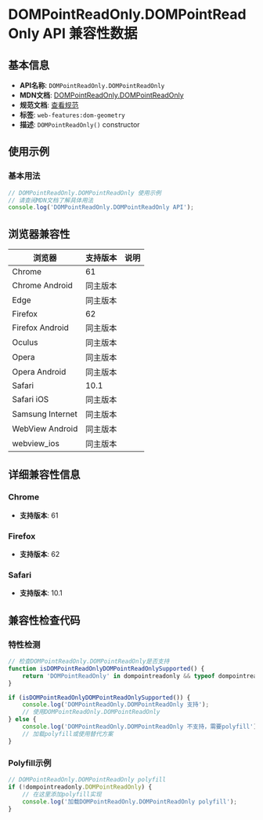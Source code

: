 # DOMPointReadOnly.DOMPointReadOnly API 兼容性数据

## 基本信息

- **API名称**: `DOMPointReadOnly.DOMPointReadOnly`
- **MDN文档**: [DOMPointReadOnly.DOMPointReadOnly](https://developer.mozilla.org/docs/Web/API/DOMPointReadOnly/DOMPointReadOnly)
- **规范文档**: [查看规范](https://drafts.fxtf.org/geometry/#dom-dompointreadonly-dompointreadonly)
- **标签**: `web-features:dom-geometry`
- **描述**: `DOMPointReadOnly()` constructor

## 使用示例

### 基本用法

```javascript
// DOMPointReadOnly.DOMPointReadOnly 使用示例
// 请查阅MDN文档了解具体用法
console.log('DOMPointReadOnly.DOMPointReadOnly API');
```

## 浏览器兼容性

| 浏览器 | 支持版本 | 说明 |
|--------|----------|------|
| Chrome | 61 |  |
| Chrome Android | 同主版本 |  |
| Edge | 同主版本 |  |
| Firefox | 62 |  |
| Firefox Android | 同主版本 |  |
| Oculus | 同主版本 |  |
| Opera | 同主版本 |  |
| Opera Android | 同主版本 |  |
| Safari | 10.1 |  |
| Safari iOS | 同主版本 |  |
| Samsung Internet | 同主版本 |  |
| WebView Android | 同主版本 |  |
| webview_ios | 同主版本 |  |

## 详细兼容性信息

### Chrome

- **支持版本**: 61

### Firefox

- **支持版本**: 62

### Safari

- **支持版本**: 10.1

## 兼容性检查代码

### 特性检测

```javascript
// 检查DOMPointReadOnly.DOMPointReadOnly是否支持
function isDOMPointReadOnlyDOMPointReadOnlySupported() {
    return 'DOMPointReadOnly' in dompointreadonly && typeof dompointreadonly.DOMPointReadOnly === 'function';
}

if (isDOMPointReadOnlyDOMPointReadOnlySupported()) {
    console.log('DOMPointReadOnly.DOMPointReadOnly 支持');
    // 使用DOMPointReadOnly.DOMPointReadOnly
} else {
    console.log('DOMPointReadOnly.DOMPointReadOnly 不支持，需要polyfill');
    // 加载polyfill或使用替代方案
}
```

### Polyfill示例

```javascript
// DOMPointReadOnly.DOMPointReadOnly polyfill
if (!dompointreadonly.DOMPointReadOnly) {
    // 在这里添加polyfill实现
    console.log('加载DOMPointReadOnly.DOMPointReadOnly polyfill');
}
```

